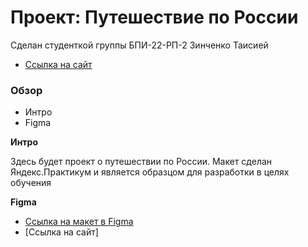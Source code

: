 # Проект: Путешествие по России
Сделан студенткой группы БПИ-22-РП-2 Зинченко Таисией
* [Ссылка на сайт](https://zitaisan.github.io/Journey-front/)
### Обзор
* Интро
* Figma

**Интро**

Здесь будет проект о путешествии по России.
Макет сделан Яндекс.Практикум и является образцом для разработки в целях обучения 

**Figma**

* [Ссылка на макет в Figma](https://www.figma.com/file/5S2WSbEFL6awjVWJ0NWL8Q/Sprint-3_-Russia-_-desktop-mobile?node-id=28503%3A0)
* [Ссылка на сайт]